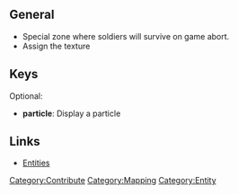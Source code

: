 ## General

- Special zone where soldiers will survive on game abort.
- Assign the texture

## Keys

Optional:

- **particle**: Display a particle

## Links

- [Entities](Mapping/Entities "wikilink")

[Category:Contribute](Category:Contribute "wikilink")
[Category:Mapping](Category:Mapping "wikilink")
[Category:Entity](Category:Entity "wikilink")